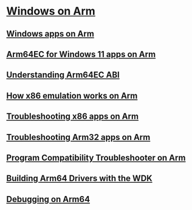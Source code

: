 # [Windows on Arm](/windows/arm)
## [Windows apps on Arm](/windows/uwp/porting/apps-on-arm)
## [Arm64EC for Windows 11 apps on Arm](/windows/uwp/porting/arm64ec)
## [Understanding Arm64EC ABI](/windows/uwp/porting/arm64ec-abi)
## [How x86 emulation works on Arm](/windows/uwp/porting/apps-on-arm-x86-emulation)
## [Troubleshooting x86 apps on Arm](/windows/uwp/porting/apps-on-arm-troubleshooting-x86)
## [Troubleshooting Arm32 apps on Arm](/windows/uwp/porting/apps-on-arm-troubleshooting-arm32)
## [Program Compatibility Troubleshooter on Arm](/windows/uwp/porting/apps-on-arm-program-compat-troubleshooter)
## [Building Arm64 Drivers with the WDK](/windows-hardware/drivers/develop/building-arm64-drivers)
## [Debugging on Arm64](/windows-hardware/drivers/debugger/debugging-arm64)
